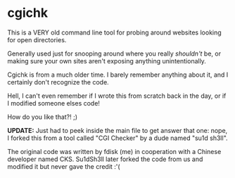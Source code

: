 # cgichk
This is a VERY old command line tool for probing around websites looking for open directories. 

Generally used just for snooping around where you really _shouldn't_ be, or making sure your own sites aren't exposing anything unintentionally.

Cgichk is from a much older time. I barely remember anything about it, and I certainly don't recognize the code. 

Hell, I can't even remember if I wrote this from scratch back in the day, or if I modified someone elses code! 

How do you like that?! ;)


**UPDATE:** Just had to peek inside the main file to get answer that one: nope, I forked this from a tool called "CGI Checker" by a dude named "su1d sh3ll".

The original code was written by fdisk (me) in cooperation with a Chinese developer named CKS. Su1dSh3ll later forked the code from us and modified it but never gave the credit :'(
